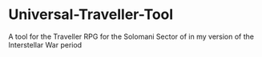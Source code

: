 # Universal-Traveller-Tool
A tool for the Traveller RPG for the Solomani Sector of in my version of the Interstellar War period
